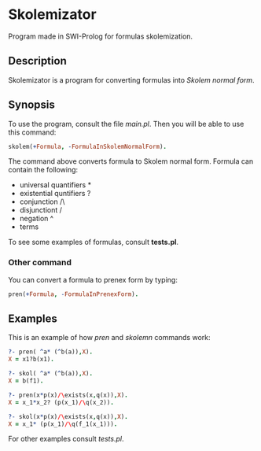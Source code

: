 # Skolemizator
Program made in SWI-Prolog for formulas skolemization.

## Description
Skolemizator is a program for converting formulas into *Skolem normal form*. 

## Synopsis
To use the program, consult the file *main.pl*. Then you will be able to use this command:

```prolog
skolem(+Formula, -FormulaInSkolemNormalForm).
```

The command above converts formula to Skolem normal form. Formula can contain the following:
- universal quantifiers *
- existential quntifiers ?
- conjunction /\
- disjunctiont \/
- negation ^
- terms

To see some examples of formulas, consult **tests.pl**.

### Other command
You can convert a formula to prenex form by typing:

```prolog
pren(+Formula, -FormulaInPrenexForm).
```

## Examples

This is an example of how *pren* and *skolemn* commands work:

```prolog
?- pren( ^a* (^b(a)),X).
X = x1?b(x1).

?- skol( ^a* (^b(a)),X).
X = b(f1).

?- pren(x*p(x)/\exists(x,q(x)),X).
X = x_1*x_2? (p(x_1)/\q(x_2)).

?- skol(x*p(x)/\exists(x,q(x)),X).
X = x_1* (p(x_1)/\q(f_1(x_1))).
```

For other examples consult *tests.pl*.
